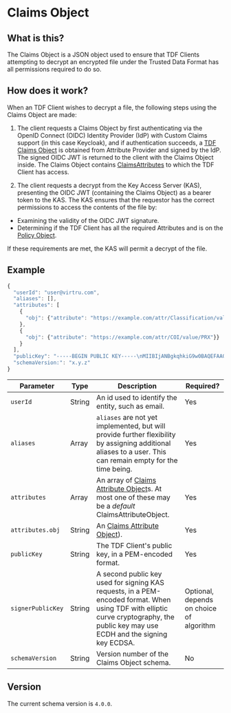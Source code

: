 # Claims Object

## What is this?

The Claims Object is a JSON object used to ensure that TDF Clients
attempting to decrypt an encrypted file under the Trusted Data Format
has all permissions required to do so.

## How does it work?

When an TDF Client wishes to decrypt a file, the following steps using
the Claims Object are made:

1. The client requests a Claims Object by first authenticating via the
OpenID Connect (OIDC) Identity Provider (IdP) with Custom Claims
support (in this case Keycloak), and if authentication succeeds, a
[TDF Claims Object](../schema/ClaimsObject.md) is obtained from
Attribute Provider and signed by the IdP.  The signed OIDC JWT is
returned to the client with the Claims Object inside. The Claims
Object contains [ClaimsAttributes](ClaimsAttributeObject.md) to which
the TDF Client has access.


2. The client requests a decrypt from the Key Access Server (KAS), 
presenting the OIDC JWT (containing the Claims Object) as a bearer token to the KAS. 
The KAS ensures that the requestor has the correct permissions to access
the contents of the file by:
- Examining the validity of the OIDC JWT signature.
- Determining if the TDF Client has all the required Attributes and is on
  the [Policy Object](PolicyObject.md).

If these requirements are met, the KAS will permit a decrypt of the file.


## Example

```javascript
{
  "userId": "user@virtru.com",
  "aliases": [],
  "attributes": [
    {
      "obj": {"attribute": "https://example.com/attr/Classification/value/S"}}
    },
    {
      "obj": {"attribute": "https://example.com/attr/COI/value/PRX"}}
    }
  ],
  "publicKey": "-----BEGIN PUBLIC KEY-----\nMIIBIjANBgkqhkiG9w0BAQEFAAOCAQ8AMIIBCgKCAQEAy18Efi6+3vSELpbK58gC\nA9vJxZtoRHR604yi707h6nzTsTSNUg5mNzt/nWswWzloIWCgA7EPNpJy9lYn4h1Z\n6LhxEgf0wFcaux0/C19dC6WRPd6 ... XzNO4J38CoFz/\nwwIDAQAB\n-----END PUBLIC KEY-----",
  "schemaVersion:": "x.y.z"
}
```

|Parameter|Type|Description|Required?|
|---|---|---|---|
|`userId`|String|An id used to identify the entity, such as email.|Yes|
|`aliases`|Array|`aliases` are not yet implemented, but will provide further flexibility by assigning additional aliases to a user. This can remain empty for the time being.|Yes|
|`attributes`|Array|An array of [Claims Attribute Object](ClaimsAttributeObject.md)s. At most one of these may be a _default_ ClaimsAttributeObject.|Yes|
|`attributes.obj`|String|An [Claims Attribute Object](ClaimsAttributeObject.md)).|Yes|
|`publicKey`|String|The TDF Client's public key, in a PEM-encoded format.|Yes|
|`signerPublicKey`|String|A second public key used for signing KAS requests, in a PEM-encoded format. When using TDF with elliptic curve cryptography, the public key may use ECDH and the signing key ECDSA.|Optional, depends on choice of algorithm|
|`schemaVersion`|String|Version number of the Claims Object schema.|No|


## Version

The current schema version is `4.0.0`.
